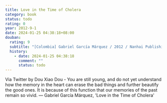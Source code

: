 ```yaml
---
title: Love in the Time of Cholera
category: book
status: todo
rating: 0
year: 2012-9-1
date: 2024-01-25 04:38:18+08:00
douban:
  rating: 9
  subtitle: "[Colombia] Gabriel García Márquez / 2012 / Nanhai Publishing House"
  history:
    - date: 2024-01-25 04:38:18
      comment: ""
      status: todo
---
```


Via Twitter by Dou Xiao Dou - You are still young, and do not yet understand how the memory in the heart can erase the bad things and further beautify the good ones. It is because of this function that our memories of the past remain so vivid. — Gabriel García Márquez, 'Love in the Time of Cholera'
